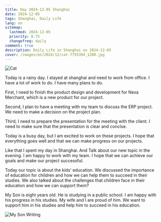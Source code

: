 ```yaml
---
title: Day 2024-12-05 Shanghai
date: 2024-12-05
tags: Shanghai, Daily Life
lang: en
sitemap:
  lastmod: 2024-12-05
  priority: 0.75
  changefreq: daily
comment: true
description: Daily Life in Shanghai on 2024-12-05
cover: /images/en/2024/12/cat-7755394_1280.jpg
---
```


![Cat](/images/en/2024/12/cat-7755394_1280.jpg)

Today is a rainy day. I stayed at shanghai and need to work from office. I have a lot of work to do. I have many plans to do.

First, I need to finish the product design and development for Nexa Merchant, which is a new product for our project.

Second, I plan to have a meeting with my team to discuss the ERP project. We need to make a decision on the project plan.

Third, I need to prepare the presentation for the meeting with the client. I need to make sure that the presentation is clear and concise.

Today is a busy day, but I am excited to work on these projects. I hope that everything goes well and that we can make progress on our projects.

Like that I spent my day in Shanghai. And Talk about our new topic in the evening. I am happy to work with my team. I hope that we can achieve our goals and make our project successful.

Today our topic is about the kids' education. We discussed the importance of education for children and how we can help them to succeed in their studies. We also talked about the challenges that children face in their education and how we can support them?

My Son is eight years old. He is studying in a public school. I am happy with his progress in his studies. My wife and I are proud of him. We want to support him in his studies and help him to succeed in his education.

![My Son Writing](/images/en/2024/12/78a877b292f4b426f5d4efc711bd2cf.jpg)
